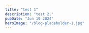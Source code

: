 ```yaml
---
title: "test 1"
description: "test 2."
pubDate: "Jun 19 2024"
heroImage: "/blog-placeholder-1.jpg"
---
```






